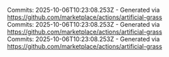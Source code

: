 Commits: 2025-10-06T10:23:08.253Z - Generated via https://github.com/marketplace/actions/artificial-grass
<br>
Commits: 2025-10-06T10:23:08.253Z - Generated via https://github.com/marketplace/actions/artificial-grass
<br>
Commits: 2025-10-06T10:23:08.253Z - Generated via https://github.com/marketplace/actions/artificial-grass
<br>

